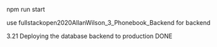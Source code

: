 npm run start

use fullstackopen2020AllanWilson_3_Phonebook_Backend for backend

3.21 Deploying the database backend to production DONE